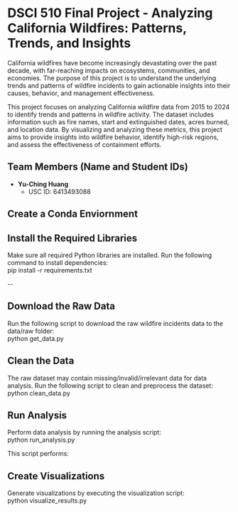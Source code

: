 # DSCI 510 Final Project - Analyzing California Wildfires: Patterns, Trends, and Insights
California wildfires have become increasingly devastating over the past decade, with far-reaching impacts on ecosystems, communities, and economies. The purpose of this project is to understand the underlying trends and patterns of wildfire incidents to gain actionable insights into their causes, behavior, and management effectiveness.

This project focuses on analyzing California wildfire data from 2015 to 2024 to identify trends and patterns in wildfire activity. The dataset includes information such as fire names, start and extinguished dates, acres burned, and location data. By visualizing and analyzing these metrics, this project aims to provide insights into wildfire behavior, identify high-risk regions, and assess the effectiveness of containment efforts.

## Team Members (Name and Student IDs)
- **Yu-Ching Huang**  
  - USC ID: 6413493088

## Create a Conda Enviornment


## Install the Required Libraries
Make sure all required Python libraries are installed. Run the following command to install dependencies:  
pip install -r requirements.txt

--

## Download the Raw Data
Run the following script to download the raw wildfire incidents data to the data/raw folder:  
python get_data.py

## Clean the Data
The raw dataset may contain missing/invalid/irrelevant data for data analysis. Run the following script to clean and preprocess the dataset:  
python clean_data.py

## Run Analysis
Perform data analysis by running the analysis script:  
python run_analysis.py

This script performs:


## Create Visualizations
Generate visualizations by executing the visualization script:  
python visualize_results.py
